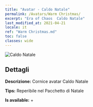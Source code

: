 ```yaml
---
title: "Avatar - Caldo Natale"
permalink: /Avatars/Warm Christmas/
excerpt: "Era of Chaos  Caldo Natale"
last_modified_at: 2021-04-21
locale: it
ref: "Warm Christmas.md"
toc: false
classes: wide
---
```

 ![Caldo Natale](/images/a/avatarFrame_47.png)

## Dettagli

 **Descrizione:** Cornice avatar Caldo Natale 

 **Tips:** Reperibile nel Pacchetto di Natale 

 **Is available:**  + 

